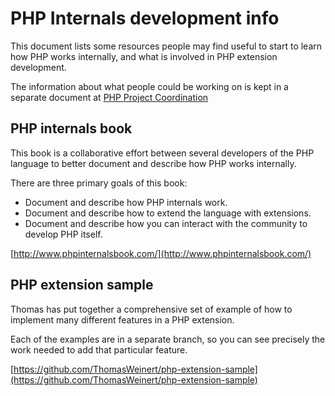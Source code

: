 # PHP Internals development info

This document lists some resources people may find useful to start to learn how PHP works internally, and what is involved in PHP extension development.

The information about what people could be working on is kept in a separate document at [PHP Project Coordination](https://github.com/Danack/RfcCodex/blob/master/project_coordination.md)

## PHP internals book 

This book is a collaborative effort between several developers of the PHP language to better document and describe how PHP works internally.

There are three primary goals of this book:

* Document and describe how PHP internals work.
* Document and describe how to extend the language with extensions.
* Document and describe how you can interact with the community to develop PHP itself.

[http://www.phpinternalsbook.com/](http://www.phpinternalsbook.com/)


## PHP extension sample

Thomas has put together a comprehensive set of example of how to implement many different features in a PHP extension.

Each of the examples are in a separate branch, so you can see precisely the work needed to add that particular feature.

[https://github.com/ThomasWeinert/php-extension-sample](https://github.com/ThomasWeinert/php-extension-sample)